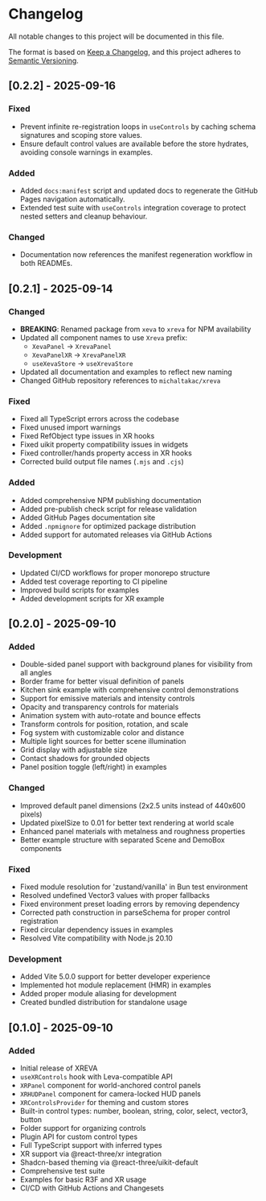# Changelog

All notable changes to this project will be documented in this file.

The format is based on [Keep a Changelog](https://keepachangelog.com/en/1.0.0/),
and this project adheres to [Semantic Versioning](https://semver.org/spec/v2.0.0.html).

## [0.2.2] - 2025-09-16

### Fixed
- Prevent infinite re-registration loops in `useControls` by caching schema signatures and scoping store values.
- Ensure default control values are available before the store hydrates, avoiding console warnings in examples.

### Added
- Added `docs:manifest` script and updated docs to regenerate the GitHub Pages navigation automatically.
- Extended test suite with `useControls` integration coverage to protect nested setters and cleanup behaviour.

### Changed
- Documentation now references the manifest regeneration workflow in both READMEs.

## [0.2.1] - 2025-09-14

### Changed
- **BREAKING**: Renamed package from `xeva` to `xreva` for NPM availability
- Updated all component names to use `Xreva` prefix:
  - `XevaPanel` → `XrevaPanel`
  - `XevaPanelXR` → `XrevaPanelXR`
  - `useXevaStore` → `useXrevaStore`
- Updated all documentation and examples to reflect new naming
- Changed GitHub repository references to `michaltakac/xreva`

### Fixed
- Fixed all TypeScript errors across the codebase
- Fixed unused import warnings
- Fixed RefObject type issues in XR hooks
- Fixed uikit property compatibility issues in widgets
- Fixed controller/hands property access in XR hooks
- Corrected build output file names (`.mjs` and `.cjs`)

### Added
- Added comprehensive NPM publishing documentation
- Added pre-publish check script for release validation
- Added GitHub Pages documentation site
- Added `.npmignore` for optimized package distribution
- Added support for automated releases via GitHub Actions

### Development
- Updated CI/CD workflows for proper monorepo structure
- Added test coverage reporting to CI pipeline
- Improved build scripts for examples
- Added development scripts for XR example

## [0.2.0] - 2025-09-10

### Added
- Double-sided panel support with background planes for visibility from all angles
- Border frame for better visual definition of panels
- Kitchen sink example with comprehensive control demonstrations
- Support for emissive materials and intensity controls
- Opacity and transparency controls for materials
- Animation system with auto-rotate and bounce effects
- Transform controls for position, rotation, and scale
- Fog system with customizable color and distance
- Multiple light sources for better scene illumination
- Grid display with adjustable size
- Contact shadows for grounded objects
- Panel position toggle (left/right) in examples

### Changed
- Improved default panel dimensions (2x2.5 units instead of 440x600 pixels)
- Updated pixelSize to 0.01 for better text rendering at world scale
- Enhanced panel materials with metalness and roughness properties
- Better example structure with separated Scene and DemoBox components

### Fixed
- Fixed module resolution for 'zustand/vanilla' in Bun test environment
- Resolved undefined Vector3 values with proper fallbacks
- Fixed environment preset loading errors by removing dependency
- Corrected path construction in parseSchema for proper control registration
- Fixed circular dependency issues in examples
- Resolved Vite compatibility with Node.js 20.10

### Development
- Added Vite 5.0.0 support for better developer experience
- Implemented hot module replacement (HMR) in examples
- Added proper module aliasing for development
- Created bundled distribution for standalone usage

## [0.1.0] - 2025-09-10

### Added

- Initial release of XREVA
- `useXRControls` hook with Leva-compatible API
- `XRPanel` component for world-anchored control panels
- `XRHUDPanel` component for camera-locked HUD panels
- `XRControlsProvider` for theming and custom stores
- Built-in control types: number, boolean, string, color, select, vector3, button
- Folder support for organizing controls
- Plugin API for custom control types
- Full TypeScript support with inferred types
- XR support via @react-three/xr integration
- Shadcn-based theming via @react-three/uikit-default
- Comprehensive test suite
- Examples for basic R3F and XR usage
- CI/CD with GitHub Actions and Changesets
